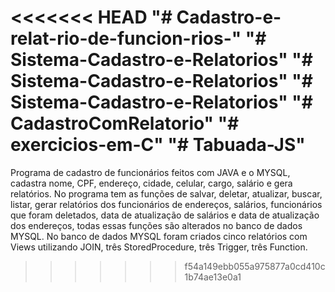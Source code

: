 <<<<<<< HEAD
"# Cadastro-e-relat-rio-de-funcion-rios-" 
"# Sistema-Cadastro-e-Relatorios" 
"# Sistema-Cadastro-e-Relatorios" 
"# Sistema-Cadastro-e-Relatorios" 
"# CadastroComRelatorio" 
"# exercicios-em-C" 
"# Tabuada-JS" 
=======
Programa de cadastro de funcionários feitos com JAVA e o MYSQL, cadastra nome, CPF, endereço, cidade, celular, cargo, salário e gera relatórios.
No programa tem as funções de salvar, deletar, atualizar, buscar, listar, gerar relatórios dos funcionários de endereços, salários, funcionários que foram 
deletados, data de atualização de salários e data de atualização dos endereços, todas essas funções são alterados no banco de dados MYSQL.
No banco de dados MYSQL foram criados cinco relatórios com Views utilizando JOIN, três StoredProcedure, três Trigger, três Function.
>>>>>>> f54a149ebb055a975877a0cd410c1b74ae13e0a1
